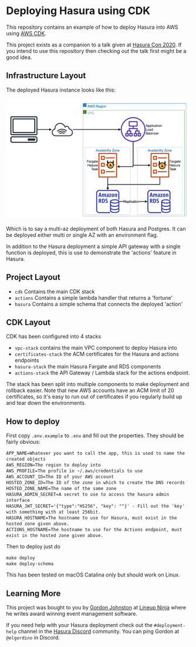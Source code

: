 # Deploying Hasura using CDK

This repository contains an example of how to deploy Hasura into AWS using [AWS CDK](https://aws.amazon.com/cdk/).

This project exists as a companion to a talk given at [Hasura Con 2020](https://hasura.io/events/hasura-con-2020/talks/how-to-deploy-hasura-on-aws-using-a-language-you-already-know/). If you intend to use this repository then checking out the talk first might be a good idea.

## Infrastructure Layout

The deployed Hasura instance looks like this:

![Architecture](high-level-design.png)

Which is to say a multi-az deployment of both Hasura and Postgres. It can be deployed either multi or single AZ with an environment flag.

In addition to the Hasura deployment a simple API gateway with a single function is deployed, this is use to demonstrate the 'actions' feature in Hasura.

## Project Layout

* `cdk` Contains the main CDK stack
* `actions` Contains a simple lambda handler that returns a 'fortune'
*  `hasura` Contains a simple schema that connects the deployed 'action'

## CDK Layout

CDK has been configured into 4 stacks

* `vpc-stack` contains the main VPC component to deploy Hasura into
* `certificates-stack` the ACM certificates for the Hasura and actions endpoints
* `hasura-stack` the main Hasura Fargate and RDS components
* `actions-stack` the API Gateway / Lambda stack for the actions endpoint.

The stack has been split into multiple components to make deployment and rollback easier. Note that new AWS accounts have an ACM limit of 20 certificates, so it's easy to run out of certificates if you regularly build up and tear down the environments.

## How to deploy

First copy `.env.example` to `.env` and fill out the properties. They should be fairly obvious:

```
APP_NAME=Whatever you want to call the app, this is used to name the created objects
AWS_REGION=The region to deploy into
AWS_PROFILE=The profile in ~/.aws/credentials to use
AWS_ACCOUNT_ID=The ID of your AWS account
HOSTED_ZONE_ID=The ID of the zone in which to create the DNS records
HOSTED_ZONE_NAME=The name of the same zone
HASURA_ADMIN_SECRET=A secret to use to access the hasura admin interface
HASURA_JWT_SECRET='{"type":"HS256", "key": ""}' - Fill out the 'key' with something with at least 256bit.
HASURA_HOSTNAME=The hostname to use for Hasura, must exist in the hosted zone given above.
ACTIONS_HOSTNAME=The hostname to use for the Actions endpoint, must exist in the hosted zone given above.
```

Then to deploy just do

    make deploy
    make deploy-schema

This has been tested on macOS Catalina only but should work on Linux.


## Learning More

This project was bought to you by [Gordon Johnston](https://twitter.com/gordonj) at [Lineup Ninja](https://lineup.ninja) where he writes award winning event management software.

If you need help with your Hasura deployment check out the `#deployment-help` channel in the [Hasura Discord](https://hasura.io/community/#discord) community. You can ping Gordon at `@elgordino` in Discord.